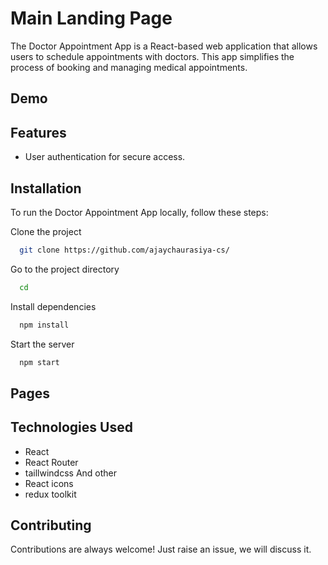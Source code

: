# Main Landing Page

The Doctor Appointment App is a React-based web application that allows users to schedule appointments with doctors. This app simplifies the process of booking and managing medical appointments.

## Demo




## Features

- User authentication for secure access.


## Installation

To run the Doctor Appointment App locally, follow these steps:

Clone the project

```bash
  git clone https://github.com/ajaychaurasiya-cs/
```

Go to the project directory

```bash
  cd 
```

Install dependencies

```bash
  npm install
```

Start the server

```bash
  npm start
```



## Pages



## Technologies Used

- React
- React Router 
- taillwindcss
And other
- React icons 
- redux toolkit

## Contributing

Contributions are always welcome!
Just raise an issue, we will discuss it.
